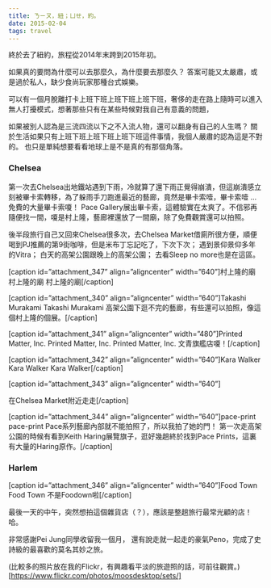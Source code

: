 ```yaml
---
title: ㄋㄧㄡ，紐；ㄩㄝ，約。
date: 2015-02-04
tags: travel
---
```

終於去了紐約，旅程從2014年末跨到2015年初。
<!--more-->
如果真的要問為什麼可以去那麼久，為什麼要去那麼久？
答案可能又太嚴肅，或是過於私人，缺少食尚玩家那種台式娛樂。

可以有一個月脫離打卡上班下班上班下班上班下班，奢侈的走在路上隨時可以進入無人打擾模式，想著那些只有在某些時候對我自己有意義的問題，

如果被別人認為是三流四流以下之不入流人物，還可以翻身有自己的人生嗎？
關於生活如果只有上班下班上班下班上班下班這件事情，我個人嚴肅的認為這是不對的。
也只是單純想要看看地球上是不是真的有那個角落。

### Chelsea

第一次去Chelsea出地鐵站遇到下雨，冷就算了還下雨正覺得崩潰，但這崩潰感立刻被畢卡索轉移，為了躲雨手刀跑進最近的藝廊，竟然是畢卡索噎，畢卡索噎 … 免費的大量畢卡索嗄！
Pace Gallery展出畢卡索，這體驗實在太爽了。不信邪再隨便找一間，嗄是村上隆，藝廊裡還放了一間廟，除了免費觀賞還可以拍照。

後半段旅行自己又回來Chelsea很多次，去Chelsea Market借廁所很方便，順便喝到PJ推薦的第9街咖啡，但是米布丁忘記吃了，下次下次；
遇到景仰景仰多年的Vitra；
白天的高架公園跟晚上的高架公園；
去看Sleep no more也是在這區。

[caption id=”attachment_347” align=”aligncenter” width=”640”]村上隆的廟
村上隆的廟
村上隆的廟[/caption]

[caption id=”attachment_340” align=”aligncenter” width=”640”]Takashi Murakami
Takashi Murakami
高架公園下逛不完的藝廊，有些還可以拍照，像這個村上隆的個展。[/caption]

[caption id=”attachment_341” align=”aligncenter” width=”480”]Printed Matter, Inc.
Printed Matter, Inc.
Printed Matter, Inc. 文青旗艦店嗄！[/caption]

[caption id=”attachment_342” align=”aligncenter” width=”640”]Kara Walker
Kara Walker
Kara Walker[/caption]

[caption id=”attachment_343” align=”aligncenter” width=”640”]

在Chelsea Market附近走走[/caption]

[caption id=”attachment_344” align=”aligncenter” width=”640”]pace-print
pace-print
Pace系列藝廊內部就不能拍照了，所以我拍了她的門！ 第一次走高架公園的時候有看到Keith Haring展覽旗子，逛好幾趟終於找到Pace Prints，這裏有大量的Haring原作。[/caption]

### Harlem

[caption id=”attachment_346” align=”aligncenter” width=”640”]Food Town
Food Town
不是Foodown啦[/caption]

最後一天的中午，突然想拍這個雜貨店（？），應該是整趟旅行最常光顧的店！哈。

非常感謝Pei Jung同學收留我一個月，
還有說走就一起走的豪氣Peno，完成了史詩級的最喜歡的莫名其妙之旅。

(比較多的照片放在我的Flickr，有興趣看平淡的旅遊照的話，可前往觀賞。)[https://www.flickr.com/photos/moosdesktop/sets/]
